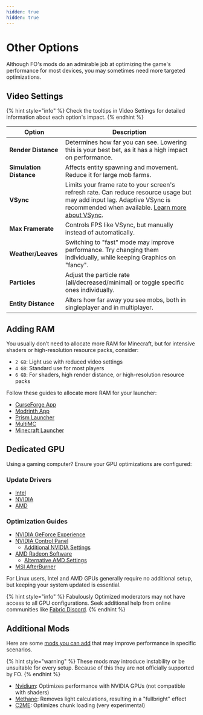 ```yaml
---
hidden: true
hidden: true
---
```


# Other Options

Although FO's mods do an admirable job at optimizing the game's performance for most devices, you may sometimes need more targeted optimizations.

## Video Settings

{% hint style="info" %}
Check the tooltips in Video Settings for detailed information about each option's impact.
{% endhint %}

| Option                  | Description                                                                                                                                                                                                                                             |
| ----------------------- | ------------------------------------------------------------------------------------------------------------------------------------------------------------------------------------------------------------------------------------------------------- |
| **Render Distance**     | Determines how far you can see. Lowering this is your best bet, as it has a high impact on performance.                                                                                                                                                 |
| **Simulation Distance** | Affects entity spawning and movement. Reduce it for large mob farms.                                                                                                                                                                                    |
| **VSync**               | Limits your frame rate to your screen's refresh rate. Can reduce resource usage but may add input lag. Adaptive VSync is recommended when available. [Learn more about VSync](https://www.howtogeek.com/853225/what-is-vsync-and-should-you-enable-it). |
| **Max Framerate**       | Controls FPS like VSync, but manually instead of automatically.                                                                                                                                                                                         |
| **Weather/Leaves**      | Switching to "fast" mode may improve performance. Try changing them individually, while keeping Graphics on "fancy".                                                                                                                                    |
| **Particles**           | Adjust the particle rate (all/decreased/minimal) or toggle specific ones individually.                                                                                                                                                                  |
| **Entity Distance**     | Alters how far away you see mobs, both in singleplayer and in multiplayer.                                                                                                                                                                              |

## Adding RAM

You usually don’t need to allocate more RAM for Minecraft, but for intensive shaders or high-resolution resource packs, consider:

* `2 GB`: Light use with reduced video settings
* `4 GB`: Standard use for most players
* `6 GB`: For shaders, high render distance, or high-resolution resource packs

Follow these guides to allocate more RAM for your launcher:

* [CurseForge App](https://serverminer.com/article/how-to-add-more-ram-to-your-curseforge-launcher-overwolf/)
* [Modrinth App](https://www.bisecthosting.com/clients/index.php?rp=/knowledgebase/573/How-to-allocate-more-ram-in-the-Modrinth-launcher.html)
* [Prism Launcher](https://prismlauncher.org/wiki/help-pages/java-settings/#memory)
* [MultiMC](https://github.com/MultiMC/Launcher/wiki/Increasing-Java%27s-memory-allocation)
* [Minecraft Launcher](https://www.wikihow.com/Allocate-More-RAM-to-Minecraft#Using-Launcher-Version-1.6.X)

## Dedicated GPU

Using a gaming computer? Ensure your GPU optimizations are configured:

### Update Drivers

* [Intel](https://www.intel.com/content/www/us/en/download-center/home)
* [NVIDIA](https://www.nvidia.com/en-us/software/nvidia-app)
* [AMD](https://www.amd.com/en/support)

### Optimization Guides

* [NVIDIA GeForce Experience](https://www.addictivetips.com/windows-tips/add-games-geforce-experience)
* [NVIDIA Control Panel](https://www.nvidia.com/content/Control-Panel-Help/vLatest/en-us/mergedProjects/nv3d/to_configure_uniques_3D_settings_for_my_applications_and_gamess)
  * [Additional NVIDIA Settings](https://www.pcgamer.com/nvidia-control-panel-a-beginners-guide)
* [AMD Radeon Software](https://minecrafthopper.net/help/amd-dedicated-gpu)
  * [Alternative AMD Settings](https://www.amd.com/en/support/kb/faq/dh2-012#faq-Creating-Application-Profiles)
* [MSI AfterBurner](https://www.msi.com/support/technical_details/VGA_MSI_Utility_AfterBurner)

For Linux users, Intel and AMD GPUs generally require no additional setup, but keeping your system updated is essential.

{% hint style="info" %}
Fabulously Optimized moderators may not have access to all GPU configurations. Seek additional help from online communities like [Fabric Discord](https://discord.gg/v6v4pMv).
{% endhint %}

## Additional Mods

Here are some [mods you can add](../../how-to/add-mods/) that may improve performance in specific scenarios.

{% hint style="warning" %}
These mods may introduce instability or be unsuitable for every setup. Because of this they are not officially supported by FO.
{% endhint %}

* [Nvidium](https://modrinth.com/mod/nvidium): Optimizes performance with NVIDIA GPUs (not compatible with shaders)
* [Methane](https://modrinth.com/mod/methane): Removes light calculations, resulting in a "fullbright" effect
* [C2ME](https://modrinth.com/mod/c2me-fabric): Optimizes chunk loading (very experimental)
